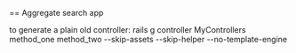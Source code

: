 == Aggregate search app

to generate a plain old controller:
rails g controller MyControllers method_one method_two --skip-assets --skip-helper --no-template-engine
